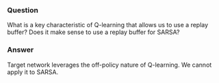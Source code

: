 ### Question
What is a key characteristic of Q-learning that allows us to use a replay buffer? Does it make sense to use a replay buffer for SARSA?

### Answer
Target network leverages the off-policy nature of Q-learning. We cannot apply it to SARSA.
